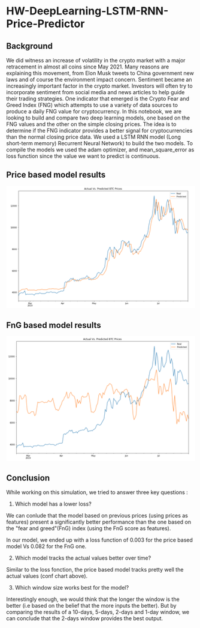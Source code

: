 # HW-DeepLearning-LSTM-RNN-Price-Predictor

## Background

We did witness an increase of volatility in the crypto market with a major retracement in almost all coins since May 2021. Many reasons are explaining this movement, from Elon Musk tweets to China government new laws and of course the environment impact concern. Sentiment became an increasingly important factor in the crypto market. Investors will often try to incorporate sentiment from social media and news articles to help guide their trading strategies. One indicator that emerged is the Crypto Fear and Greed Index (FNG) which attempts to use a variety of data sources to produce a daily FNG value for cryptocurrency.
In this notebook, we are looking to build and compare two deep learning models, one based on the FNG values and the other on the simple closing prices. The idea is to determine if the FNG indicator provides a better signal for cryptocurrencies than the normal closing price data.
We used a LSTM RNN model (Long short-term memory) Recurrent Neural Network) to build the two models. To compile the models we used the adam optimizer, and mean_square_error as loss function since the value we want to predict is continuous.

## Price based model results

 ![CLOSING PRICE MODEL]('../Image/../../Image/Closing%20price%20model.png)

## FnG based model results

 ![FNG MODEL]('../Image/../../Image/FnG%20model.png)

## Conclusion

While working on this simulation, we tried to answer three key questions :

1. Which model has a lower loss?

We can conlude that the model based on previous prices (using prices as features) present a significantly better performance  than the one based on the "fear and greed"(FnG) index (using the FnG score as features).

In our model, we ended up with a loss function of 0.003 for the price based model Vs 0.082 for the FnG one.

2. Which model tracks the actual values better over time?

Similar to the loss fonction, the price based model tracks pretty well the actual values (conf chart above).

3. Which window size works best for the model?

Interestingly enough, we would think that the longer the window is the better (i.e based on the belief that the more inputs the better). But by comparing the results of a 10-days, 5-days, 2-days and 1-day window, we can conclude that the 2-days window provides the best output.
